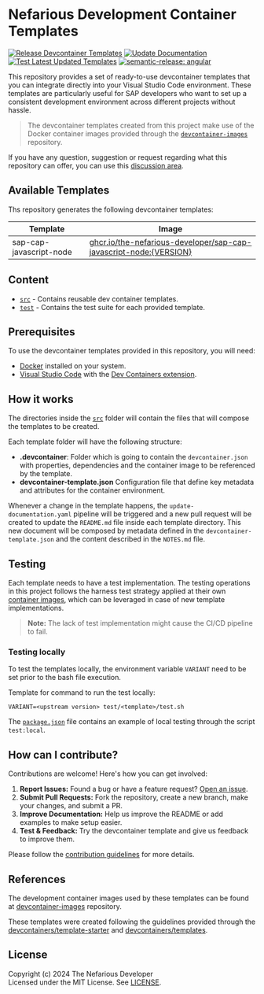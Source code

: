 # Nefarious Development Container Templates

[![Release Devcontainer Templates](https://github.com/The-Nefarious-Developer/devcontainer-templates/actions/workflows/release.yaml/badge.svg)](https://github.com/The-Nefarious-Developer/devcontainer-templates/actions/workflows/release.yaml)
[![Update Documentation](https://github.com/The-Nefarious-Developer/devcontainer-templates/actions/workflows/update-documentation.yaml/badge.svg)](https://github.com/The-Nefarious-Developer/devcontainer-templates/actions/workflows/update-documentation.yaml)
[![Test Latest Updated Templates](https://github.com/The-Nefarious-Developer/devcontainer-templates/actions/workflows/test-pr.yaml/badge.svg)](https://github.com/The-Nefarious-Developer/devcontainer-templates/actions/workflows/test-pr.yaml)
[![semantic-release: angular](https://img.shields.io/badge/semantic--release-angular-e10079?logo=semantic-release)](https://github.com/semantic-release/semantic-release)

 This repository provides a set of ready-to-use devcontainer templates that you can integrate directly into your Visual Studio Code environment. These templates are particularly useful for SAP developers who want to set up a consistent development environment across different projects without hassle.

> The devcontainer templates created from this project make use of the Docker container images provided through the [`devcontainer-images`](https://github.com/The-Nefarious-Developer/devcontainer-images) repository. 

If you have any question, suggestion or request regarding what this repository can offer, you can use this [discussion area](https://github.com/orgs/The-Nefarious-Developer/discussions).

## Available Templates

Ths repository generates the following devcontainer templates:

| Template                  | Image                                                                                                                                                                      |
|---------------------------|----------------------------------------------------------------------------------------------------------------------------------------------------------------------------|
| sap-cap-javascript-node   | [ghcr.io/the-nefarious-developer/sap-cap-javascript-node:{VERSION}](https://github.com/The-Nefarious-Developer/devcontainer-images/pkgs/container/sap-cap-javascript-node) |

## Content

- [`src`](src) - Contains reusable dev container templates.
- [`test`](test) - Contains the test suite for each provided template.

## Prerequisites

To use the devcontainer templates provided in this repository, you will need:

- [Docker](https://www.docker.com/get-started) installed on your system.
- [Visual Studio Code](https://code.visualstudio.com/) with the [Dev Containers extension](https://marketplace.visualstudio.com/items?itemName=ms-vscode-remote.remote-containers).

## How it works

The directories inside the [`src`](src) folder will contain the files that will compose the templates to be created. 

Each template folder will have the following structure:
- **.devcontainer**: Folder which is going to contain the `devcontainer.json` with properties, dependencies and the container image to be referenced by the template. 
- **devcontainer-template.json** Configuration file that define key metadata and attributes for the container environment.

Whenever a change in the template happens, the `update-documentation.yaml` pipeline will be triggered and a new pull request will be created to update the `README.md` file inside each template directory. This new document will be composed by metadata defined in the `devcontainer-template.json` and the content described in the `NOTES.md` file. 

## Testing

Each template needs to have a test implementation. The testing operations in this project follows the harness test strategy applied at their own [container images](https://github.com/The-Nefarious-Developer/devcontainer-images), which can be leveraged in case of new template implementations.

> **Note:** The lack of test implementation might cause the CI/CD pipeline to fail.

### Testing locally

To test the templates locally, the environment variable `VARIANT` need to be set prior to the bash file execution.

Template for command to run the test locally:

```
VARIANT=<upstream version> test/<template>/test.sh
```

The [`package.json`](package.json) file contains an example of local testing through the script `test:local`.

## How can I contribute?

Contributions are welcome! Here's how you can get involved:

1. **Report Issues:** Found a bug or have a feature request? [Open an issue](https://github.com/The-Nefarious-Developer/devcontainer-templates/issues). <br />
2. **Submit Pull Requests:** Fork the repository, create a new branch, make your changes, and submit a PR. <br />
3. **Improve Documentation:** Help us improve the README or add examples to make setup easier. <br />
4. **Test & Feedback:** Try the devcontainer template and give us feedback to improve them.

Please follow the [contribution guidelines](CONTRIBUTING.md) for more details.

## References

The development container images used by these templates can be found at [devcontainer-images](https://github.com/The-Nefarious-Developer/devcontainer-images) repository.

These templates were created following the guidelines provided through the [devcontainers/template-starter](https://github.com/devcontainers/template-starter) and [devcontainers/templates](https://github.com/devcontainers/templates).

## License
Copyright (c) 2024 The Nefarious Developer <br />
Licensed under the MIT License. See [LICENSE](LICENSE).